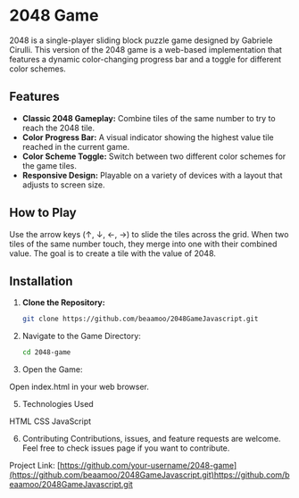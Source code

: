 # 2048 Game

2048 is a single-player sliding block puzzle game designed by Gabriele Cirulli. This version of the 2048 game is a web-based implementation that features a dynamic color-changing progress bar and a toggle for different color schemes.

## Features

- **Classic 2048 Gameplay:** Combine tiles of the same number to try to reach the 2048 tile.
- **Color Progress Bar:** A visual indicator showing the highest value tile reached in the current game.
- **Color Scheme Toggle:** Switch between two different color schemes for the game tiles.
- **Responsive Design:** Playable on a variety of devices with a layout that adjusts to screen size.

## How to Play

Use the arrow keys (↑, ↓, ←, →) to slide the tiles across the grid. When two tiles of the same number touch, they merge into one with their combined value. The goal is to create a tile with the value of 2048. 

## Installation

1. **Clone the Repository:**
   ```bash
   git clone https://github.com/beaamoo/2048GameJavascript.git
   
2. Navigate to the Game Directory:

   ```bash
   cd 2048-game

3. Open the Game:

Open index.html in your web browser.

5. Technologies Used

HTML
CSS
JavaScript

6. Contributing
Contributions, issues, and feature requests are welcome. Feel free to check issues page if you want to contribute.

Project Link: [https://github.com/your-username/2048-game](https://github.com/beaamoo/2048GameJavascript.git)https://github.com/beaamoo/2048GameJavascript.git
